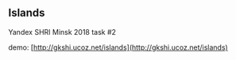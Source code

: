## Islands

Yandex SHRI Minsk 2018 task #2

demo: [http://gkshi.ucoz.net/islands](http://gkshi.ucoz.net/islands)